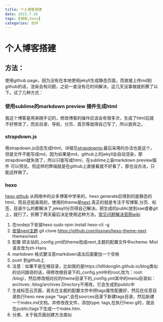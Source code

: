 ```yaml
---
title: 个人博客搭建
date: 2015.7.10
tags: [博客,hexo]
categories: 自学
---
```

# 个人博客搭建
## 方法：
使用github page，因为没有在本地使用jekyll生成静态页面，而直接上传md到github的话，渲染会有问题，之前一直没有花时间解决，这几天没事做就折腾了以下。试了几种方式：
<!--more-->
### 使用sublime的markdown preview 插件生成html 
我这个博客是用来随手记的，修改博客的操作应该会有很多次，生成了html后就不好修改了，而且目录、导航、分页、首页等就得自己写了，所以放弃之。
### strapdown.js
用strapdown.js动态生成html，详细见[strapdownjs](http://strapdownjs.com/);最后采用的办法也是这个，但是文件不能写成md，因为如果是md，github上的jekyll会自动渲染，那strapdown就失效了，所以只能写成html，在sublime上装markdown preview插件 可以预览。但这样的弊端就是在github上直接看就不好看了，那也没办法，只能这样做了。
### hexo
[hexo github](https://github.com/hexojs/hexo)
从网络中的众多博客中学来的，hexo generate后得到的是静态的html，而且还挺美观的，使用的theme是[next](https://github.com/iissnan/hexo-theme-next).真正的就是专注于写博客,分页、标签、目录什么的都解决了,jekeyll分页得自己解决。把生成的public放到sae或者git上，就行了。折腾了两天最后决定使用这种方法。[常见问题解决官网wiki](https://github.com/iissnan/hexo-theme-next/wiki/%E5%88%9B%E5%BB%BA%E6%A0%87%E7%AD%BE%E4%BA%91%E9%A1%B5%E9%9D%A2)
1. 在nodejs下安装hexo 
sudo npm install hexo-cli -g
2. [安装next主题](https://github.com/iissnan/hexo-theme-next)
git clone https://github.com/iissnan/hexo-theme-next themes/next
3. 配置 把主站的_config.yml的theme改成next,主题的配置文件中scheme: Mist 语言改为zh-Hans
4. markdown 格式要注意markdown语法后面要加一个空格
5. push 到github上
6. 注意：如果不是在根目录，比如我的是https://ldllidonglin.github.io/blog类似的访问路径的话，得修改根目录下的_config.yml中的root,改为：root: /blog/，然后修改相对应的theme目录下的_config.yml其中的menu目录如：archives: /blog/archives
Directory不用改，它会生成到public中
7. 生成标签云页面，首先在主题的配置文件中把tags属性配置好，然后在任意目录执行hexo new page "tags",会在sources目录下新建tags目录，然后新建一个index.md文档，并修改改文件，添加type: tags,在执行hexo g时，就会在public/tags下生成一个index.htm.
8. 分类、关于我页面创建方法类似